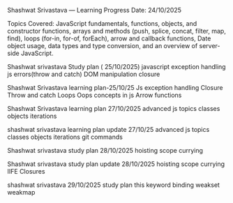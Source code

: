 Shashwat Srivastava — Learning Progress
Date: 24/10/2025

Topics Covered: JavaScript fundamentals, functions, objects, and constructor functions, arrays and methods (push, splice, concat, filter, map, find), loops (for-in, for-of, forEach), arrow and callback functions, Date object usage, data types and type conversion, and an overview of server-side JavaScript.

Shashwat srivastava Study plan ( 25/10/2025)
javascript exception handling
js errors(throw and catch)
DOM manipulation
closure

Shashwat Srivastava learning plan-25/10/25
Js exception handling 
Closure
Throw and catch
 Loops 
Oops concepts in js
Arrow functions

Shashwat Srivastava learning plan 27/10/2025
advanced js topics 
classes
objects 
iterations

shashwat srivastava learning plan update 27/10/25
advanced js topics 
classes
objects 
iterations
git commands

Shashwat srivastava study plan 28/10/2025
hoisting 
scope 
currying


Shashwat srivastava study plan  update 28/10/2025
hoisting 
scope 
currying 
IIFE
Closures

shashwat srivastava 29/10/2025 study plan
this keyword
binding 
weakset 
weakmap 
